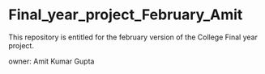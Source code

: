 # Final_year_project_February_Amit
This repository is entitled for the february version of the College Final year project.

owner: Amit Kumar Gupta
